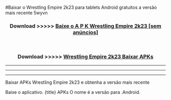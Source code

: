 #Baixar o Wrestling Empire 2k23   para tablets Android gratuitos a versão mais recente 5wyvn


<div align="center">
<h3>Download >>>>> <a href="https://pt-web.web.app/?pt= Wrestling Empire 2k23 ">Baixe o A P K Wrestling Empire 2k23  [sem anúncios]</a></h3><br>

<h3>Download >>>>> <a href="https://pt-web.web.app/?pt= Wrestling Empire 2k23 ">Wrestling Empire 2k23  Baixar APKs</a></h3>
</div>

----------------------------------------------------------

----------------------------------------------------------

----------------------------------------------------------

Baixar APKs Wrestling Empire 2k23  e obtenha a versão mais recente

Baixe o aplicativo. {title} APKs O nome é a versão para .Android.


